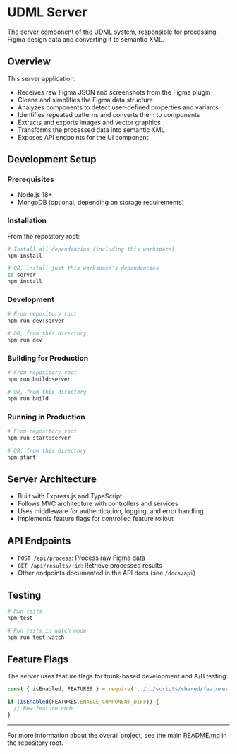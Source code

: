 # UDML Server

The server component of the UDML system, responsible for processing Figma design data and converting it to semantic XML.

## Overview

This server application:

- Receives raw Figma JSON and screenshots from the Figma plugin
- Cleans and simplifies the Figma data structure
- Analyzes components to detect user-defined properties and variants
- Identifies repeated patterns and converts them to components
- Extracts and exports images and vector graphics
- Transforms the processed data into semantic XML
- Exposes API endpoints for the UI component

## Development Setup

### Prerequisites

- Node.js 18+
- MongoDB (optional, depending on storage requirements)

### Installation

From the repository root:

```bash
# Install all dependencies (including this workspace)
npm install

# OR, install just this workspace's dependencies
cd server
npm install
```

### Development 

```bash
# From repository root
npm run dev:server

# OR, from this directory
npm run dev
```

### Building for Production

```bash
# From repository root
npm run build:server

# OR, from this directory
npm run build
```

### Running in Production

```bash
# From repository root
npm run start:server

# OR, from this directory
npm start
```

## Server Architecture

- Built with Express.js and TypeScript
- Follows MVC architecture with controllers and services
- Uses middleware for authentication, logging, and error handling
- Implements feature flags for controlled feature rollout

## API Endpoints

- `POST /api/process`: Process raw Figma data
- `GET /api/results/:id`: Retrieve processed results
- Other endpoints documented in the API docs (see `/docs/api`)

## Testing

```bash
# Run tests
npm test

# Run tests in watch mode
npm run test:watch
```

## Feature Flags

The server uses feature flags for trunk-based development and A/B testing:

```javascript
const { isEnabled, FEATURES } = require('../../scripts/shared/feature-flags');

if (isEnabled(FEATURES.ENABLE_COMPONENT_DIFF)) {
  // New feature code
}
```

---

For more information about the overall project, see the main [README.md](../README.md) in the repository root. 